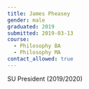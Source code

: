 ```yaml
---
title: James Pheasey
gender: male
graduated: 2019
submitted: 2019-03-13
course:
  - Philosophy BA
  - Philosophy MA
contact_allowed: true
---
```


SU President (2019/2020)
